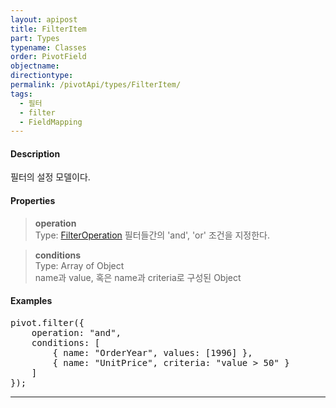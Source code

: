 ```yaml
---
layout: apipost
title: FilterItem
part: Types
typename: Classes
order: PivotField
objectname: 
directiontype: 
permalink: /pivotApi/types/FilterItem/
tags: 
  - 필터
  - filter
  - FieldMapping
---
```


#### Description
필터의 설정 모델이다.

#### Properties

> **operation**  
> Type: [FilterOperation](/pivotApi/types/FilterOperation/)
> 필터들간의 'and', 'or' 조건을 지정한다.     

> **conditions**  
> Type: Array of Object   
> name과 value, 혹은 name과 criteria로 구성된 Object   


#### Examples   

<pre class="prettyprint">
pivot.filter({
	operation: "and",  
	conditions: [
		{ name: "OrderYear", values: [1996] },
		{ name: "UnitPrice", criteria: "value > 50" }
	]
});
</pre>

---
